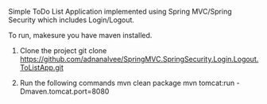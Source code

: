 Simple ToDo List Application implemented using Spring MVC/Spring Security which includes Login/Logout.

To run, makesure you have maven installed.

1. Clone the project
git clone https://github.com/adnanalvee/SpringMVC.SpringSecurity.Login.Logout.ToListApp.git

2. Run the following commands
mvn clean package
mvn tomcat:run -Dmaven.tomcat.port=8080
